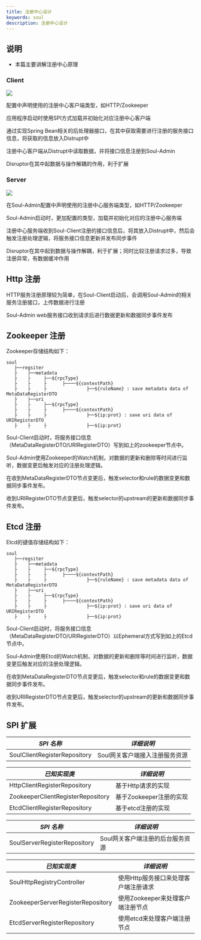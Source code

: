 ```yaml
---
title: 注册中心设计
keywords: soul
description: 注册中心设计
---
```


## 说明

* 本篇主要讲解注册中心原理


### Client

![](/img/soul/register/client.png)

配置中声明使用的注册中心客户端类型，如HTTP/Zookeeper

应用程序启动时使用SPI方式加载并初始化对应注册中心客户端

通过实现Spring Bean相关的后处理器接口，在其中获取需要进行注册的服务接口信息，将获取的信息放入Distrupt中

注册中心客户端从Distrupt中读取数据，并将接口信息注册到Soul-Admin

Disruptor在其中起数据与操作解耦的作用，利于扩展

### Server 

![](/img/soul/register/server.png)

在Soul-Admin配置中声明使用的注册中心服务端类型，如HTTP/Zookeeper

Soul-Admin启动时，更加配置的类型，加载并初始化对应的注册中心服务端

注册中心服务端收到Soul-Client注册的接口信息后，将其放入Distrupt中，然后会触发注册处理逻辑，将服务接口信息更新并发布同步事件

Disruptor在其中起到数据与操作解耦，利于扩展；同时比较注册请求过多，导致注册异常，有数据缓冲作用

## Http 注册

HTTP服务注册原理较为简单，在Soul-Client启动后，会调用Soul-Admin的相关服务注册接口，上传数据进行注册

Soul-Admin web服务接口收到请求后进行数据更新和数据同步事件发布

## Zookeeper 注册

Zookeeper存储结构如下：

```
soul
   ├──regsiter
   ├    ├──metadata
   ├    ├     ├──${rpcType}
   ├    ├     ├      ├────${contextPath}
   ├    ├     ├               ├──${ruleName} : save metadata data of MetaDataRegisterDTO
   ├    ├──uri
   ├    ├     ├──${rpcType}
   ├    ├     ├      ├────${contextPath}
   ├    ├     ├               ├──${ip:prot} : save uri data of URIRegisterDTO
   ├    ├     ├               ├──${ip:prot}
```

Soul-Client启动时，将服务接口信息（MetaDataRegisterDTO/URIRegisterDTO）写到如上的zookeeper节点中。

Soul-Admin使用Zookeeper的Watch机制，对数据的更新和删除等时间进行监听，数据变更后触发对应的注册处理逻辑。

在收到MetaDataRegisterDTO节点变更后，触发selector和rule的数据变更和数据同步事件发布。

收到URIRegisterDTO节点变更后，触发selector的upstream的更新和数据同步事件发布。

## Etcd 注册

Etcd的键值存储结构如下：

```
soul
   ├──regsiter
   ├    ├──metadata
   ├    ├     ├──${rpcType}
   ├    ├     ├      ├────${contextPath}
   ├    ├     ├               ├──${ruleName} : save metadata data of MetaDataRegisterDTO
   ├    ├──uri
   ├    ├     ├──${rpcType}
   ├    ├     ├      ├────${contextPath}
   ├    ├     ├               ├──${ip:prot} : save uri data of URIRegisterDTO
   ├    ├     ├               ├──${ip:prot}
```

Soul-Client启动时，将服务接口信息（MetaDataRegisterDTO/URIRegisterDTO）以Ephemeral方式写到如上的Etcd节点中。

Soul-Admin使用Etcd的Watch机制，对数据的更新和删除等时间进行监听，数据变更后触发对应的注册处理逻辑。

在收到MetaDataRegisterDTO节点变更后，触发selector和rule的数据变更和数据同步事件发布。

收到URIRegisterDTO节点变更后，触发selector的upstream的更新和数据同步事件发布。

## SPI 扩展

| *SPI 名称*                       | *详细说明*               |
| -------------------------------- | --------------------------- |
| SoulClientRegisterRepository     | Soul网关客户端接入注册服务资源      |

| *已知实现类*                      | *详细说明*               |
| -------------------------------- | --------------------------- |
| HttpClientRegisterRepository     | 基于Http请求的实现 |
| ZookeeperClientRegisterRepository| 基于Zookeeper注册的实现 |
| EtcdClientRegisterRepository     | 基于etcd注册的实现 |


| *SPI 名称*                       | *详细说明*                 |
| -------------------------------- | ----------------------------- |
| SoulServerRegisterRepository     | Soul网关客户端注册的后台服务资源      |

| *已知实现类*                       | *详细说明*                 |
| -------------------------------- | ----------------------------- |
| SoulHttpRegistryController       | 使用Http服务接口来处理客户端注册请求        |
| ZookeeperServerRegisterRepository| 使用Zookeeper来处理客户端注册节点 |
| EtcdServerRegisterRepository     | 使用etcd来处理客户端注册节点 |
